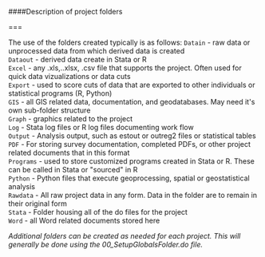 ####Description of project folders  

===

The use of the folders created typically is as follows:
```Datain``` - raw data or unprocessed data from which derived data is created  
```Dataout``` - derived data create in Stata or R  
```Excel``` - any .xls,..xlsx, .csv file that supports the project. Often used for quick data vizualizations or data cuts    
```Export``` - used to score cuts of data that are exported to other individuals or statistical programs (R, Python)  
```GIS``` - all GIS related data, documentation, and geodatabases. May need it's own sub-folder structure   
```Graph``` - graphics related to the project  
```Log``` - Stata log files or R log files documenting work flow    
```Output``` - Analysis output, such as estout or outreg2 files or statistical tables  
```PDF``` - For storing survey documentation, completed PDFs, or other project related documents that in this format  
```Programs``` - used to store customized programs created in Stata or R. These can be called in Stata or "sourced" in R  
```Python``` - Python files that execute geoprocessing, spatial or geostatistical analysis  
```Rawdata``` - All raw project data in any form. Data in the folder are to remain in their original form  
```Stata``` - Folder housing all of the do files for the project  
```Word``` - all Word related documents stored here  

*Additional folders can be created as needed for each project. This will generally be done using the 00_SetupGlobalsFolder.do file.*
